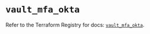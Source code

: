 # `vault_mfa_okta`

Refer to the Terraform Registry for docs: [`vault_mfa_okta`](https://registry.terraform.io/providers/hashicorp/vault/4.6.0/docs/resources/mfa_okta).
